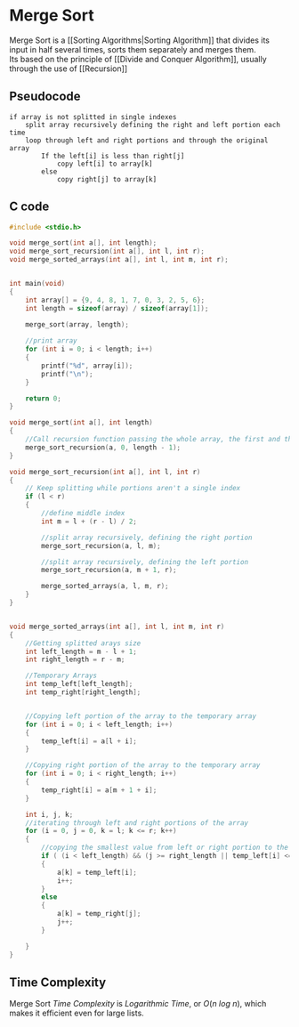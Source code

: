 # Merge Sort
Merge Sort is a [[Sorting Algorithms|Sorting Algorithm]] that divides its input in half several times, sorts them separately and merges them.  
Its based on the principle of [[Divide and Conquer Algorithm]], usually through the use of [[Recursion]]
## Pseudocode
```
if array is not splitted in single indexes  
    split array recursively defining the right and left portion each time  
    loop through left and right portions and through the original array
        If the left[i] is less than right[j]
            copy left[i] to array[k]
        else
            copy right[j] to array[k]
```

## C code
```c
#include <stdio.h>

void merge_sort(int a[], int length);
void merge_sort_recursion(int a[], int l, int r);
void merge_sorted_arrays(int a[], int l, int m, int r);


int main(void)
{
    int array[] = {9, 4, 8, 1, 7, 0, 3, 2, 5, 6};
    int length = sizeof(array) / sizeof(array[1]);

    merge_sort(array, length);
    
    //print array
    for (int i = 0; i < length; i++)
    {
        printf("%d", array[i]);
        printf("\n");
    }

    return 0;
}

void merge_sort(int a[], int length)
{
    //Call recursion function passing the whole array, the first and the last index as left and right
    merge_sort_recursion(a, 0, length - 1);
}

void merge_sort_recursion(int a[], int l, int r)
{
    // Keep splitting while portions aren't a single index
    if (l < r)
    {
        //define middle index
        int m = l + (r - l) / 2;

        //split array recursively, defining the right portion
        merge_sort_recursion(a, l, m);

        //split array recursively, defining the left portion
        merge_sort_recursion(a, m + 1, r);

        merge_sorted_arrays(a, l, m, r);
    }
}


void merge_sorted_arrays(int a[], int l, int m, int r)
{
    //Getting splitted arays size
    int left_length = m - l + 1;
    int right_length = r - m;

    //Temporary Arrays
    int temp_left[left_length];
    int temp_right[right_length];


    //Copying left portion of the array to the temporary array
    for (int i = 0; i < left_length; i++)
    {
        temp_left[i] = a[l + i];
    }

    //Copying right portion of the array to the temporary array
    for (int i = 0; i < right_length; i++)
    {
        temp_right[i] = a[m + 1 + i];
    }

    int i, j, k;
    //iterating through left and right portions of the array
    for (i = 0, j = 0, k = l; k <= r; k++)
    {
        //copying the smallest value from left or right portion to the original array in each iteration
        if ( (i < left_length) && (j >= right_length || temp_left[i] <= temp_right[j]))
        {
            a[k] = temp_left[i];
            i++;
        }
        else
        {
            a[k] = temp_right[j];
            j++;
        }

    }
}
```

## Time Complexity
Merge Sort *Time Complexity* is *Logarithmic Time*, or $O(n$ $log$ $n)$, which makes it efficient even for large lists.
